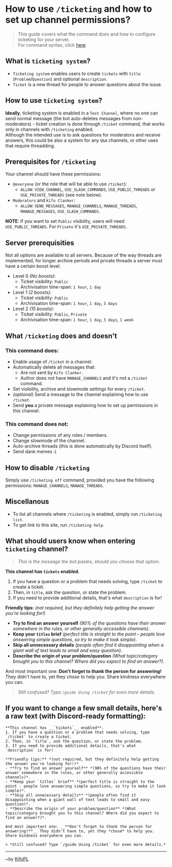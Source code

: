 # How to use `/ticketing` and how to set up channel permissions?
> This guide covers what the command does and how to configure ticketing for your server.<br/>
> For command syntax, click [here](../commandList.md#ticketing).

## What is `ticketing system`?

- `Ticketing system` enables users to create `tickets` with `title` (`Problem`/`Question`) and optional `description`.
- `Ticket` is a new thread for people to answer questions about the issue.

## How to use `ticketing system`?

**Ideally**, ticketing system is enabled in a `Text Channel`, where no one can send normal message (the bot auto-deletes messages from non-moderators) - ticket creation is done through `/ticket` command, that works only in channels with `/ticketing` enabled.<br/>
Although the intended use is to ask questions for moderators and receive answers, this could be also a system for any `Q&A` channels, or other uses that require threadding.

## Prerequisites for `/ticketing`

Your channel should have these permissions:
- `@everyone` (or the role that will be able to use `/ticket`):
	- `ALLOW`: `VIEW_CHANNEL`, `USE_SLASH_COMMANDS`, `USE_PUBLIC_THREADS` or `USE_PRIVATE_THREADS` (see note below).
- `Moderators` and `Kifo Clanker`:
	- `ALLOW`: `SEND_MESSAGES`, `MANAGE_CHANNELS`, `MANAGE_THREADS`, `MANAGE_MESSAGES`, `USE_SLASH_COMMANDS`.

**NOTE**: If you want to set `Public` visibility, users will need `USE_PUBLIC_THREADS`. For `Private` it's `USE_PRIVATE_THREADS`.

## Server prerequisities

Not all options are available to all servers. Because of the way threads are implemented, for longer archive periods and private threads a server must have a certain boost level.
- Level 0 *(No boosts)*:
	- Ticket visibility: `Public`
	- Archivisation time-span: `1 hour`, `1 day`
- Level 1 *(2 boosts)*:
	- Ticket visibility: `Public`
	- Archivisation time-span: `1 hour`, `1 day`, `3 days`
- Level 2 *(15 boosts)*:
	- Ticket visibility: `Public`, `Private`
	- Archivisation time-span: `1 hour`, `1 day`, `3 days`, `1 week`

## What `/ticketing` does and doesn't

### This command **does**:
- Enable usage of `/ticket` in a channel.
- Automatically delete all messages that:
	- Are not sent by `Kifo Clanker`.
	- Author does not have `MANAGE_CHANNELS` and it's not a `/ticket` command.
- Set visibility, archive and slowmode settings for every `/ticket`.
- *(optional)* Send a message to the channel explaining how to use `/ticket`.
- Send **you** a private message explaining how to set up permissions in this channel.

### This command **does not**:
- Change permissions of any roles / members.
- Change slowmode of the channel.
- Auto-archive threads (this is done automatically by Discord itself).
- Send dank memes :(

## How to disable `/ticketing`

Simply use `/ticketing off` command, provided you have the following permissions: `MANAGE_CHANNELS`, `MANAGE_THREADS`.

## Miscellanous
- To list all channels where `/ticketing` is enabled, simply run `/ticketing list`.
- To get link to this site, run `/ticketing help`.

## What should users know when entering `ticketing` channel?
> *This is the message the bot pastes, should you choose that option.*

**This channel has __`tickets`__ enabled**.
1. If you have a question or a problem that needs solving, type `/ticket` to create a ticket.
2. Then, in `title`, ask the question, or state the problem.
3. If you need to provide additional details, that's what `description` is for!

**Friendly tips:** *(not required, but they definitely help getting the answer you're looking for!)*
- **Try to find an answer yourself** *(90% of the questions have their answer somewhere in the rules, or other generally accessible channels)*.
- **Keep your `titles` brief** *(perfect title is straight to the point - people love answering simple questions, so try to make it look simple)*.
- **Skip all unnecessary details** *(people often find it disappointing when a giant wall of text leads to small and easy question)*.
- **Describe the origin of your problem/question** *(What topic/category brought you to this channel? Where did you expect to find an answer?)*.

And most important one: __**Don't forget to thank the person for answering!**__ They didn't have to, yet they *chose* to help you. Share kindness everywhere you can.

> *Still confused? Type `/guide Using /ticket` for even more details.*

## If you want to change a few small details, here's a raw text (with Discord-ready formatting):
```
**This channel has __`tickets`__ enabled**.
1. If you have a question or a problem that needs solving, type `/ticket` to create a ticket.
2. Then, in `title`, ask the question, or state the problem.
3. If you need to provide additional details, that's what `description` is for!

**Friendly tips:** *(not required, but they definitely help getting the answer you're looking for!)*
- **Try to find an answer yourself** *(90% of the questions have their answer somewhere in the rules, or other generally accessible channels)*.
- **Keep your `titles` brief** *(perfect title is straight to the point - people love answering simple questions, so try to make it look simple)*.
- **Skip all unnecessary details** *(people often find it disappointing when a giant wall of text leads to small and easy question)*.
- **Describe the origin of your problem/question** *(What topic/category brought you to this channel? Where did you expect to find an answer?)*.

And most important one: __**Don't forget to thank the person for answering!**__ They didn't have to, yet they *chose* to help you. Share kindness everywhere you can.

> *Still confused? Type `/guide Using /ticket` for even more details.*
```
<hr/>

~by [KifoPL](https://bio.link/KifoPL)
